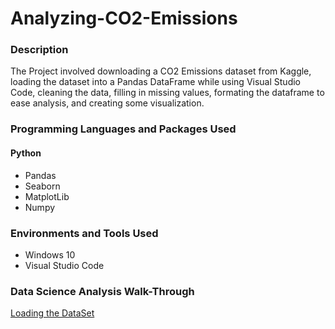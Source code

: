 # Analyzing-CO2-Emissions

### Description
The Project involved downloading a CO2 Emissions dataset from Kaggle, loading the dataset into a Pandas DataFrame while using Visual Studio Code, cleaning the data, filling in missing values, formating the dataframe to ease analysis, and creating some visualization.

### Programming Languages and Packages Used
#### Python
- Pandas
- Seaborn
- MatplotLib
- Numpy

### Environments and Tools Used
- Windows 10
- Visual Studio Code

### Data Science Analysis Walk-Through

[Loading the DataSet](pic_01.JPG)

